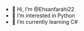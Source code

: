 - 👋 Hi, I’m @Ehsanfarahi22
- 👀 I’m interested in Python 
- 🌱 I’m currently learning C#

<!---
Ehsanfarahi22/Ehsanfarahi22 is a ✨ special ✨ repository because its `README.md` (this file) appears on your GitHub profile.
You can click the Preview link to take a look at your changes.
--->

